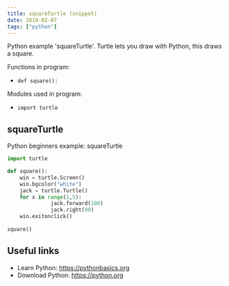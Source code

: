 ```yaml
---
title: squareTurtle (snippet)
date: 2019-02-07
tags: ["python"]
---
```

Python example 'squareTurtle'. Turtle lets you draw with Python, this draws a square.

Functions in program: 
* `def square():`

Modules used in program: 
* `import turtle`

## squareTurtle

Python beginners example: squareTurtle

```python
import turtle

def square():
    win = turtle.Screen()
    win.bgcolor("white")
    jack = turtle.Turtle()
    for x in range(1,5):
              jack.forward(100)
              jack.right(90)
    win.exitonclick()
       
square()      


```

## Useful links

- Learn Python: https://pythonbasics.org
- Download Python: https://python.org
